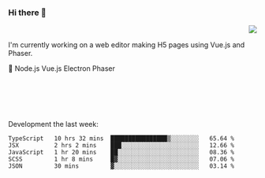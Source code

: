 ### Hi there 👋

<img align="right" src="https://github-readme-stats.vercel.app/api?username=jasonpanggo"/>

<br>
<p align="left">
I'm currently working on a web editor making H5 pages using Vue.js and Phaser.
</p>
<p align="left">
📖 Node.js Vue.js Electron Phaser
</p>
<br>
<br>
<br>
<br>

Development the last week:
<!--START_SECTION:waka-->
```text
TypeScript   10 hrs 32 mins  ████████████████▒░░░░░░░░   65.64 % 
JSX          2 hrs 2 mins    ███░░░░░░░░░░░░░░░░░░░░░░   12.66 % 
JavaScript   1 hr 20 mins    ██░░░░░░░░░░░░░░░░░░░░░░░   08.36 % 
SCSS         1 hr 8 mins     █▓░░░░░░░░░░░░░░░░░░░░░░░   07.06 % 
JSON         30 mins         ▓░░░░░░░░░░░░░░░░░░░░░░░░   03.14 % 
```
<!--END_SECTION:waka-->

<!--
**JASONPANGGO/jasonpanggo** is a ✨ _special_ ✨ repository because its `README.md` (this file) appears on your GitHub profile.

Here are some ideas to get you started:

- 🔭 I’m currently working on ...
- 🌱 I’m currently learning ...
- 👯 I’m looking to collaborate on ...
- 🤔 I’m looking for help with ...
- 💬 Ask me about ...
- 📫 How to reach me: ...
- 😄 Pronouns: ...
- ⚡ Fun fact: ...
-->
